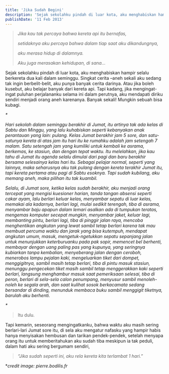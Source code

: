 ```yaml
---
title: 'Jika Sudah Begini'
description: 'Sejak sekolahku pindah di luar kota, aku menghabiskan hampir selalu berkereta dua kali dalam seminggu. Singkat cerita –aneh sekali aku sedang tak ingin berbelit-belit, aku punya banyak cerita darinya. Atau jika boleh kusebut, aku belajar banyak dari kereta api. Tapi kadang, jika mengingat-ingat puluhan perjalananku selama ini dalam perutnya, aku mendapati diriku sendiri menjadi orang aneh karenanya. Banyak sekali! Mungkin sebuah bisa kubagi.'
publishDate: '11 Feb 2013'
---
```


> _Jika kau tak percaya bahwa kereta api itu bernafas,_
> 
> _setidaknya aku percaya bahwa dalam tiap saat aku dikandungnya,_
> 
> _aku merasa hidup di dalamnya._
> 
> _Aku juga merasakan kehidupan, di sana…_

Sejak sekolahku pindah di luar kota, aku menghabiskan hampir selalu berkereta dua kali dalam seminggu. Singkat cerita –aneh sekali aku sedang tak ingin berbelit-belit, aku punya banyak cerita darinya. Atau jika boleh kusebut, aku belajar banyak dari kereta api. Tapi kadang, jika mengingat-ingat puluhan perjalananku selama ini dalam perutnya, aku mendapati diriku sendiri menjadi orang aneh karenanya. Banyak sekali! Mungkin sebuah bisa kubagi.

_\*_

_Hari sekolah dalam seminggu berakhir di Jumat, itu artinya tak ada kelas di Sabtu dan Minggu, yang lalu kuhabiskan seperti kebanyakan anak perantauan yang lain: pulang. Kelas Jumat berakhir jam 5 sore, dan satu-satunya kereta di atas jam itu hari itu ke rumahku adalah jam setengah 7 malam. Satu setengah jam yang kumiliki untuk kembali ke asrama, berkemas, ke stasiun, dan dengan tepat waktu. Itu melelahkan, jika kau tahu di Jumat itu agenda selalu dimulai dari pagi dan baru berakhir bersama selesainya kelas hari itu. Sebagai pelajar normal, seperti yang lainnya, maka seharusnya aku tak pulang dengan kereta terakhir Jumat itu, tapi kereta pertama atau pagi di Sabtu esoknya. Tapi sudah kubilang, aku memang aneh, maka pilihan itu tak kuambil._

_Selalu, di Jumat sore, ketika kelas sudah berakhir, aku menjadi orang tercepat yang mengisi kuesioner harian, tanda tangan absensi seperti cakar ayam, lalu berlari keluar kelas, menyambar sepatu di luar kelas, memakai ala kadarnya, berlari lagi, mulai sedikit terengah, tiba di asrama, menyambar baju apapun dalam lemari asalkan ada di tumpukan teratas, mengemas komputer secepat mungkin, menyambar jaket, keluar lagi, membanting pintu, berlari lagi, tiba di pinggir jalan raya, mencoba menghentikan angkutan yang lewat sambil tetap berlari karena tak mau membuat percuma waktu dan jarak yang bisa kutempuh, mendapat angkutan umum, masuk, mengetuk-ngetukkan sepatu sepanjang jalan untuk menunjukkan keterburuanku pada pak sopir, memencet bel berhenti, membayar dengan uang paling pas yang kupunya, yang seringnya kubiarkan tanpa kembalian, menyeberang jalan dengan ceroboh, menerobos lampu pejalan kaki, mengeluarkan tiket dari dompet, menggigitnya, sambil masih tetap berlari, tiba di pintu masuk stasiun, menunggu pengecekan tiket masih sambil tetap menggerakkan kaki seperti berlari, langsung menghambur masuk saat pemeriksaan selesai, tiba di peron, berlari di sela-sela calon penumpang, menyusur sambil menoleh-noleh ke segala arah, dan saat kulihat sosok berkacamata sedang bersandar di dinding, menunduk membaca buku sambil menggigit tiketnya, barulah aku berhenti._

_\*_

> Itu dulu.

Tapi kemarin, seseorang mengingatkanku, bahwa waktu aku masih sering berlari-lari Jumat sore itu, di sela aku mengatur nafasku yang hampir habis hanya menyisakan hembusan dan tarikan pendek-pendek, setelah menyapa orang itu untuk memberitahukan aku sudah tiba meskipun ia tak peduli, dalam hati aku sering bergumam sendiri,

> _“Jika sudah seperti ini, aku rela kereta kita terlambat 1 hari.”_

\*_credit image: pierre.bodilis.fr_